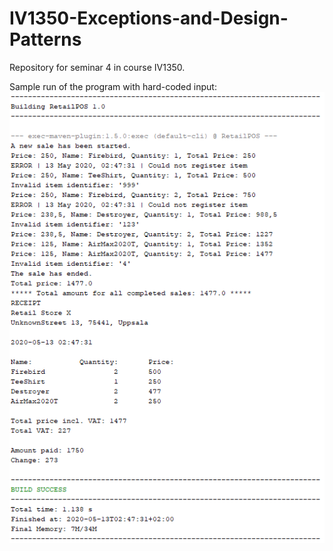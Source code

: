 # IV1350-Exceptions-and-Design-Patterns
Repository for seminar 4 in course IV1350.



Sample run of the program with hard-coded input:
![](https://github.com/ViktorJager/IV1350-Exceptions-and-Design-Patterns/blob/master/Printouts%20sample%20run/Sample%20run%20with%20hardcoded%20input.png?raw=true)
